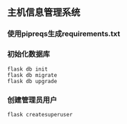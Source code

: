 ## 主机信息管理系统

### 使用pipreqs生成requirements.txt

### 初始化数据库
```
flask db init
flask db migrate
flask db upgrade
```

### 创建管理员用户
```commandline
flask createsuperuser
```